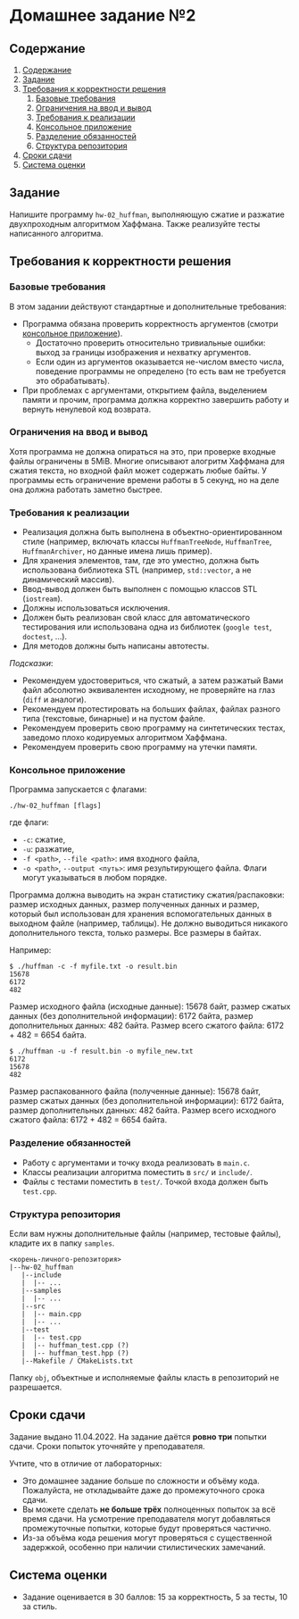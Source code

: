 # Домашнее задание №2

## Содержание
1. [Содержание](#содержание)
1. [Задание](#задание)
1. [Требования к корректности решения](#требования-к-корректности-решения)
    1. [Базовые требования](#базовые-требования)
    1. [Ограничения на ввод и вывод](#ограничения-на-ввод-и-вывод)
    1. [Требования к реализации](#требования-к-реализации)
    1. [Консольное приложение](#консольное-приложение)
    1. [Разделение обязанностей](#разделение-обязанностей)
    1. [Структура репозитория](#структура-репозитория)
1. [Сроки сдачи](#сроки-сдачи)
1. [Система оценки](#система-оценки)


## Задание

Напишите программу `hw-02_huffman`, выполняющую сжатие и разжатие двухпроходным алгоритмом Хаффмана.
Также реализуйте тесты написанного алгоритма.

## Требования к корректности решения

### Базовые требования
В этом задании действуют стандартные и дополнительные требования:

* Программа обязана проверить корректность аргументов (смотри
  [консольное приложение](#консольное-приложение)).
  * Достаточно проверить относительно тривиальные ошибки: выход за границы изображения и нехватку
    аргументов.
  * Если один из аргументов оказывается не-числом вместо числа, поведение программы не определено
    (то есть вам не требуется это обрабатывать).
* При проблемах с аргументами, открытием файла, выделением памяти и прочим, программа должна
  корректно завершить работу и вернуть ненулевой код возврата.

### Ограничения на ввод и вывод

Хотя программа не должна опираться на это, при проверке входные файлы ограничены в 5MiB. Многие
описывают алогритм Хаффмана для сжатия текста, но входной файл может содержать любые байты. У
программы есть ограничение времени работы в 5 секунд, но на деле она должна работать заметно
быстрее.

### Требования к реализации

* Реализация должна быть выполнена в объектно-ориентированном стиле (например, включать классы 
  `HuffmanTreeNode`, `HuffmanTree`, `HuffmanArchiver`, но данные имена лишь пример).
* Для хранения элементов, там, где это уместно, должна быть использована библиотека STL (например,
  `std::vector`, а не динамический массив).
* Ввод-вывод должен быть выполнен с помощью классов STL (`iostream`).
* Должны использоваться исключения.
* Должен быть реализован свой класс для автоматического тестирования или использована одна из
  библиотек (`google test`, `doctest`, …).
* Для методов должны быть написаны автотесты.


*Подсказки*:
* Рекомендуем удостовериться, что сжатый, а затем разжатый Вами файл абсолютно эквивалентен
  исходному, не проверяйте на глаз (`diff` и аналоги).
* Рекомендуем протестировать на больших файлах, файлах разного типа (текстовые, бинарные) и на
  пустом файле.
* Рекомендуем проверить свою программу на синтетических тестах, заведомо плохо кодируемых алгоритмом
  Хаффмана.
* Рекомендуем проверить свою программу на утечки памяти.

### Консольное приложение

Программа запускается с флагами:
```
./hw-02_huffman [flags]
```
где флаги:
* `-c`: сжатие,
* `-u`: разжатие,
* `-f <path>`, `--file <path>`: имя входного файла,
* `-o <path>`, `--output <путь>`: имя результирующего файла.
Флаги могут указываться в любом порядке.

Программа должна выводить на экран статистику сжатия/распаковки: размер исходных данных, размер
полученных данных и размер, который был использован для хранения вспомогательных данных в выходном
файле (например, таблицы). Не должно выводиться никакого дополнительного текста, только размеры.
Все размеры в байтах.

Например:
```
$ ./huffman -c -f myfile.txt -o result.bin
15678
6172
482
```

Размер исходного файла (исходные данные): 15678 байт, размер сжатых данных (без дополнительной
информации): 6172 байта, размер дополнительных данных: 482 байта. Размер всего сжатого файла: 6172 +
482 = 6654 байта.

```
$ ./huffman -u -f result.bin -o myfile_new.txt
6172
15678
482
```

Размер распакованного файла (полученные данные): 15678 байт, размер сжатых данных (без 
дополнительной информации): 6172 байта, размер дополнительных данных: 482 байта. Размер всего
исходного сжатого файла: 6172 + 482 = 6654 байта.

### Разделение обязанностей
* Работу с аргументами и точку входа реализовать в `main.c`.
* Классы реализации алгоритма поместить в `src/` и `include/`.
* Файлы с тестами поместить в `test/`. Точкой входа должен быть `test.cpp`.

### Структура репозитория
Если вам нужны дополнительные файлы (например, тестовые файлы), кладите их в папку `samples`.

```
<корень-личного-репозитория>
|--hw-02_huffman
   |--include
   |  |-- ...
   |--samples
   |  |-- ...
   |--src
   |  |-- main.cpp
   |  |-- ...
   |--test
   |  |-- test.cpp
   |  |-- huffman_test.cpp (?)
   |  |-- huffman_test.hpp (?)
   |--Makefile / CMakeLists.txt
```

Папку `obj`, объектные и исполняемые файлы класть в репозиторий не разрешается.

## Сроки сдачи
Задание выдано 11.04.2022.
На задание даётся **ровно три** попытки сдачи. Сроки попыток уточняйте у преподавателя.

Учтите, что в отличие от лабораторных:

* Это домашнее задание больше по сложности и объёму кода. Пожалуйста, не откладывайте даже до
  промежуточного срока сдачи.
* Вы можете сделать **не больше трёх** полноценных попыток за всё время сдачи. На усмотрение
  преподавателя могут добавляться промежуточные попытки, которые будут проверяться частично.
* Из-за объёма кода решения могут проверяться с существенной задержкой, особенно при наличии
  стилистических замечаний.

## Система оценки
* Задание оценивается в 30 баллов: 15 за корректность, 5 за тесты, 10 за стиль.
